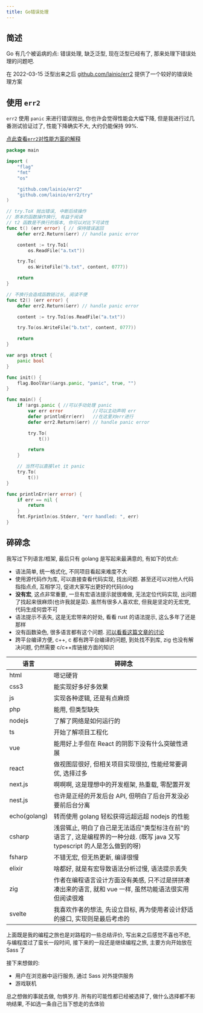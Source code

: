 ```yaml
---
title: Go错误处理
---
```


## 简述

Go 有几个被诟病的点: 错误处理, 缺乏泛型, 现在泛型已经有了,
那来处理下错误处理的问题吧.

在 2022-03-15 泛型出来之后 [github.com/lainio/err2](https://github.com/lainio/err2)
提供了一个较好的错误处理方案

## 使用 `err2`

`err2` 使用 `panic` 来进行错误抛出, 你也许会觉得性能会大幅下降,
但是我进行过几番测试验证过了, 性能下降确实不大, 大约仍能保持 99%.

[点此查看`err2`对性能方面的解释](https://github.com/lainio/err2#background)

```go
package main

import (
	"flag"
	"fmt"
	"os"

	"github.com/lainio/err2"
	"github.com/lainio/err2/try"
)

// try.ToX 抛出错误, 中断后续操作
// 原本的函数操作换行, 有益于阅读
// t2 函数是不换行的版本, 你可以对比下可读性
func t() (err error) { // 保持错误返回
	defer err2.Return(&err) // handle panic error

	content := try.To1(
		os.ReadFile("a.txt"))

	try.To(
		os.WriteFile("b.txt", content, 0777))

	return
}

// 不换行会造成函数链过长, 阅读不便
func t2() (err error) {
	defer err2.Return(&err) // handle panic error

	content := try.To1(os.ReadFile("a.txt"))

	try.To(os.WriteFile("b.txt", content, 0777))

	return
}

var args struct {
	panic bool
}

func init() {
	flag.BoolVar(&args.panic, "panic", true, "")
}

func main() {
	if !args.panic { //可以手动处理 panic
		var err error           //可以主动声明 err
		defer printlnErr(err)   //在这里对err进行
		defer err2.Return(&err) // handle panic error

		try.To(
			t())

		return
	}

	// 当然可以直接let it panic
	try.To(
		t())
}

func printlnErr(err error) {
	if err == nil {
		return
	}
	fmt.Fprintln(os.Stderr, "err handled: ", err)
}

```

## 碎碎念

我写过下列语言/框架, 最后只有 golang 是写起来最满意的, 有如下的优点:

- 语法简单, 统一格式化, 不同项目看起来难度不大
- 使用源代码作为库, 可以直接查看代码实现, 找出问题.
  甚至还可以对他人代码指指点点, 互相学习, 促进大家写出更好的代码(dog
- **没有宏**, 这点非常重要, 一旦有宏语法提示就很难做,
  无法定位代码实现, 出问题了找起来很麻烦(也许我就是菜).
  虽然有很多人喜欢宏, 但我是坚定的无宏党, 代码生成何尝不可
- 语法提示不丢失, 这是无宏带来的好处, 看看 rust 的语法提示, 这么多年了还是那样
- 没有函数染色, 很多语言都有这个问题. [可以看看这篇文章的讨论](https://journal.stuffwithstuff.com/2015/02/01/what-color-is-your-function/)
- 跨平台编译方便, c++, c 都有跨平台编译的问题, 到处找不到库, zig 也没有解决问题,
  仍然需要 c/c++库链接方面的知识

| 语言         | 碎碎念                                                                                                                     |
| ------------ | -------------------------------------------------------------------------------------------------------------------------- |
| html         | 嗯记硬背                                                                                                                   |
| css3         | 能实现好多好多效果                                                                                                         |
| js           | 实现各种逻辑, 还是有点麻烦                                                                                                 |
| php          | 能用, 但类型缺失                                                                                                           |
| nodejs       | 了解了网络是如何运行的                                                                                                     |
| ts           | 开始了解项目工程化                                                                                                         |
| vue          | 能用好上手但在 React 的阴影下没有什么突破性进展                                                                            |
| react        | 做视图层很好, 但相关项目实现很拉, 性能经常要调优, 选择过多                                                                 |
| next.js      | 啊啊啊, 这是理想中的开发框架, 热重载, 零配置开发                                                                           |
| nest.js      | 也许是正经的开发后台 API, 但明白了后台开发没必要前后台分离                                                                 |
| echo(golang) | 转而使用 golang 轻松获得远超远超 nodejs 的性能                                                                             |
| csharp       | 浅尝辄止, 明白了自己是无法适应"类型标注在前"的语言了, 这是编程界的一种分歧. (既写 java 又写 typescript 的人是怎么做到的呀) |
| fsharp       | 不错无宏, 但无热更新, 编译很慢                                                                                             |
| elixir       | 啥都好, 就是有宏导致语法分析过慢, 语法提示丢失                                                                             |
| zig          | 作者在编程语言设计方面没有美感, 只不过是拼拼凑凑出来的语言, 就和 vue 一样, 虽然功能语法很实用但阅读很难                    |
| svelte       | 我喜欢作者的想法, 先设立目标, 再为使用者设计舒适的接口, 实现则是最后考虑的                                                 |

上面既是我的编程之旅也是对路程的一些总结评价, 写出来之后感觉不喜也不悲, 与编程度过了蛮长一段时间, 接下来的一段还是继续编程之旅, 主要方向开始放在 Sass 了

接下来想做的:

- 用户在浏览器中运行服务, 通过 Sass 对外提供服务
- 游戏联机

总之想做的事就去做, 勿惧岁月. 所有的可能性都已经被选择了, 做什么选择都不影响结果, 不如选一条自己当下想走的去体验
